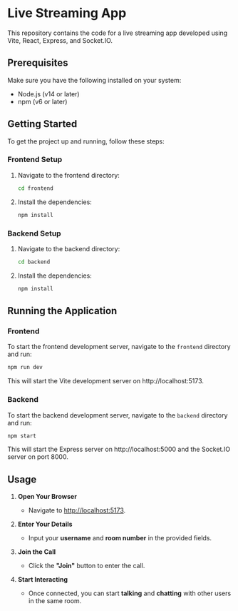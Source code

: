 # Live Streaming App

This repository contains the code for a live streaming app developed using Vite, React, Express, and Socket.IO.

## Prerequisites

Make sure you have the following installed on your system:

- Node.js (v14 or later)
- npm (v6 or later)

## Getting Started

To get the project up and running, follow these steps:

### Frontend Setup

1. Navigate to the frontend directory:
    ```sh
    cd frontend
    ```

2. Install the dependencies:
    ```sh
    npm install
    ```

### Backend Setup

1. Navigate to the backend directory:
    ```sh
    cd backend
    ```

2. Install the dependencies:
    ```sh
    npm install
    ```

## Running the Application

### Frontend

To start the frontend development server, navigate to the `frontend` directory and run:

```sh
npm run dev
```
This will start the Vite development server on http://localhost:5173.


### Backend
To start the backend development server, navigate to the `backend` directory and run:

```sh
npm start
```
This will start the Express server on http://localhost:5000 and the Socket.IO server on port 8000.


## Usage

1. **Open Your Browser**
   - Navigate to [http://localhost:5173](http://localhost:5173).

2. **Enter Your Details**
   - Input your **username** and **room number** in the provided fields.

3. **Join the Call**
   - Click the **"Join"** button to enter the call.

4. **Start Interacting**
   - Once connected, you can start **talking** and **chatting** with other users in the same room.
